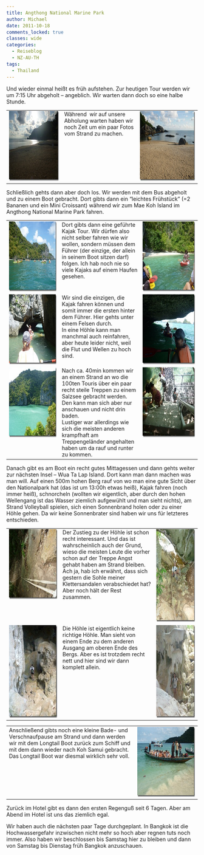 ```yaml
---
title: Angthong National Marine Park
author: Michael
date: 2011-10-18
comments_locked: true
classes: wide
categories:
  - Reiseblog
  - NZ-AU-TH
tags:
  - Thailand
---
```


<p>Und wieder einmal heißt es früh aufstehen. Zur heutigen Tour werden wir um 7:15 Uhr abgeholt – angeblich. Wir warten dann doch so eine halbe Stunde.</p>  <table border="0" cellspacing="0" cellpadding="2" width="672"><tbody>     <tr>       <td valign="top" width="200"><a href="/assets/images/2011/10/P1000615.jpg"><img src="/assets/images/2011/10/P1000615_thumb.jpg" width="244" height="184" alt="P1000615" border="0" /></a></td>        <td valign="top" width="250">Während&#160; wir auf unsere Abholung warten haben wir noch Zeit um ein paar Fotos vom Strand zu machen.</td>        <td valign="top" width="220"><a href="/assets/images/2011/10/P1000617.jpg"><img src="/assets/images/2011/10/P1000617_thumb.jpg" width="244" height="184" alt="P1000617" border="0" /></a></td>     </tr>   </tbody></table>  <p>Schließlich gehts dann aber doch los. Wir werden mit dem Bus abgeholt und zu einem Boot gebracht. Dort gibts dann ein “leichtes Frühstück” (=2 Bananen und ein Mini Croissant) während wir zum Mae Koh Island im Angthong National Marine Park fahren.</p>  <table border="0" cellspacing="0" cellpadding="2" width="672"><tbody>     <tr>       <td valign="top" width="200"><a href="/assets/images/2011/10/P1000622.jpg"><img src="/assets/images/2011/10/P1000622_thumb.jpg" width="244" height="184" alt="P1000622" border="0" /></a></td>        <td valign="top" width="250">Dort gibts dann eine geführte Kajak Tour. Wir dürfen also nicht selber fahren wie wir wollen, sondern müssen dem Führer (der einzige, der allein in seinem Boot sitzen darf) folgen. Ich hab noch nie so viele Kajaks auf einem Haufen gesehen.</td>        <td valign="top" width="220"><a href="/assets/images/2011/10/P1000626.jpg"><img src="/assets/images/2011/10/P1000626_thumb.jpg" width="244" height="184" alt="P1000626" border="0" /></a></td>     </tr>      <tr>       <td valign="top" width="200"><a href="/assets/images/2011/10/P1000629.jpg"><img src="/assets/images/2011/10/P1000629_thumb.jpg" width="244" height="184" alt="P1000629" border="0" /></a></td>        <td valign="top" width="250">Wir sind die einzigen, die Kajak fahren können und somit immer die ersten hinter dem Führer. Hier gehts unter einem Felsen durch.         <br />In eine Höhle kann man manchmal auch reinfahren, aber heute leider nicht, weil die Flut und Wellen zu hoch sind.</td>        <td valign="top" width="220"><a href="/assets/images/2011/10/P1000631.jpg"><img src="/assets/images/2011/10/P1000631_thumb.jpg" width="244" height="184" alt="P1000631" border="0" /></a></td>     </tr>      <tr>       <td valign="top" width="200"><a href="/assets/images/2011/10/P1000644.jpg"><img src="/assets/images/2011/10/P1000644_thumb.jpg" width="244" height="184" alt="P1000644" border="0" /></a></td>        <td valign="top" width="250">Nach ca. 40min kommen wir an einem Strand an wo die 100ten Touris über ein paar recht steile Treppen zu einem Salzsee gebracht werden. Den kann man sich aber nur anschauen und nicht drin baden.         <br />Lustiger war allerdings wie sich die meisten anderen krampfhaft am Treppengeländer angehalten haben um da rauf und runter zu kommen.</td>        <td valign="top" width="220"><a href="/assets/images/2011/10/P1000645.jpg"><img src="/assets/images/2011/10/P1000645_thumb.jpg" width="244" height="184" alt="P1000645" border="0" /></a></td>     </tr>   </tbody></table>  <p>Danach gibt es am Boot ein recht gutes Mittagessen und dann gehts weiter zur nächsten Insel – Wua Ta Lap Island. Dort kann man dann machen was man will. Auf einen 500m hohen Berg rauf von wo man eine gute Sicht über den Nationalpark hat (das ist um 13:00h etwas heiß), Kajak fahren (noch immer heiß), schnorcheln (wollten wir eigentlich, aber durch den hohen Wellengang ist das Wasser ziemlich aufgewühlt und man sieht nichts), am Strand Volleyball spielen, sich einen Sonnenbrand holen oder zu einer Höhle gehen. Da wir keine Sonnenbrater sind haben wir uns für letzteres entschieden.</p>  <table border="0" cellspacing="0" cellpadding="2" width="670"><tbody>     <tr>       <td valign="top" width="200"><a href="/assets/images/2011/10/P1000653.jpg"><img src="/assets/images/2011/10/P1000653_thumb.jpg" width="244" height="184" alt="P1000653" border="0" /></a></td>        <td valign="top" width="308">Der Zustieg zu der Höhle ist schon recht interessant. Und das ist wahrscheinlich auch der Grund, wieso die meisten Leute die vorher schon auf der Treppe Angst gehabt haben am Strand bleiben.         <br />Ach ja, hab ich erwähnt, dass sich gestern die Sohle meiner Klettersandalen verabschiedet hat? Aber noch hält der Rest zusammen.</td>        <td valign="top" width="160"><a href="/assets/images/2011/10/P1000659.jpg"><img src="/assets/images/2011/10/P1000659_thumb.jpg" width="184" height="244" alt="P1000659" border="0" /></a></td>     </tr>      <tr>       <td valign="top" width="200"><a href="/assets/images/2011/10/P1000667.jpg"><img src="/assets/images/2011/10/P1000667_thumb.jpg" width="184" height="244" alt="P1000667" border="0" /></a></td>        <td valign="top" width="308">Die Höhle ist eigentlich keine richtige Höhle. Man sieht von einem Ende zu dem anderen Ausgang am oberen Ende des Bergs. Aber es ist trotzdem recht nett und hier sind wir dann komplett allein.</td>        <td valign="top" width="160"><a href="/assets/images/2011/10/P1000687.jpg"><img src="/assets/images/2011/10/P1000687_thumb.jpg" width="184" height="244" alt="P1000687" border="0" /></a></td>     </tr>   </tbody></table>  <p>   <table border="0" cellspacing="0" cellpadding="2" width="669"><tbody>       <tr>         <td valign="top" width="435">Anschließend gibts noch eine kleine Bade- und Verschnaufpause am Strand und dann werden wir mit dem Longtail Boot zurück zum Schiff und mit dem dann wieder nach Koh Samui gebracht. Das Longtail Boot war diesmal wirklich sehr voll.</td>          <td valign="top" width="232"><a href="/assets/images/2011/10/P1000696.jpg"><img src="/assets/images/2011/10/P1000696_thumb.jpg" width="244" height="184" alt="P1000696" border="0" /></a></td>       </tr>     </tbody></table> </p>  <p>Zurück im Hotel gibt es dann den ersten Regenguß seit 6 Tagen. Aber am Abend im Hotel ist uns das ziemlich egal.</p>  <p>Wir haben auch die nächsten paar Tage durchgeplant. In Bangkok ist die Hochwassergefahr inzwischen nicht mehr so hoch aber regnen tuts noch immer. Also haben wir beschlossen bis Samstag hier zu bleiben und dann von Samstag bis Dienstag früh Bangkok anzuschauen.</p>
